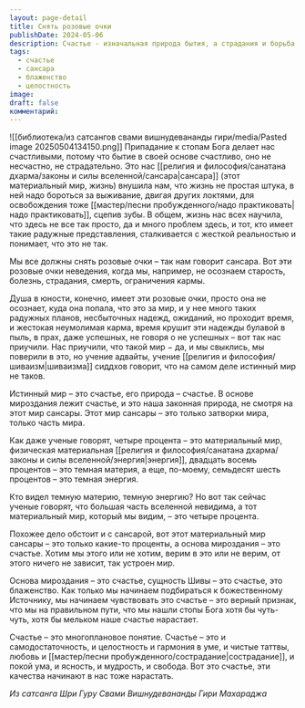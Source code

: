 ```yaml
---
layout: page-detail
title: Снять розовые очки
publishDate: 2024-05-06
description: Счастье - изначальная природа бытия, а страдания и борьба - лишь иллюзии сансары, внушённые материальным миром. Истинная реальность - это блаженство, самодостаточность, гармония, любовь и свобода, которые раскрываются при приближении к Божественному Источнику. Припадание к стопам Бога возвращает нас к этому счастью, указывая, что мы на верном пути.
tags:
  - счастье
  - сансара
  - блаженство
  - целостность
image: 
draft: false
комментарий:
---
```

![[библиотека/из сатсангов свами вишнудевананды гири/media/Pasted image 20250504134150.png]]
Припадание к стопам Бога делает нас счастливыми, потому что бытие в своей основе счастливо, оно не несчастно, не страдательно. Это нас [[религия и философия/санатана дхарма/законы и силы вселенной/сансара|сансара]] (этот материальный мир, жизнь) внушила нам, что жизнь не простая штука, в ней надо бороться за выживание, двигая других локтями, для освобождения тоже [[мастер/песни пробужденного/надо практиковать|надо практиковать]], сцепив зубы. В общем, жизнь нас всех научила, что здесь не все так просто, да и много проблем здесь, и тот, кто имеет такие радужные представления, сталкивается с жесткой реальностью и понимает, что это не так. 

  
 Мы все должны снять розовые очки – так нам говорит сансара. Вот эти розовые очки неведения, когда мы, например, не осознаем старость, болезнь, страдания, смерть, ограничения кармы.

 Душа в юности, конечно, имеет эти розовые очки, просто она не осознает, куда она попала, что это за мир, и у нее много таких радужных планов, несбыточных надежд, ожиданий, но проходит время, и жестокая неумолимая карма, время крушит эти надежды булавой в пыль, в прах, даже успешных, не говоря о не успешных – вот так нас приучили. Нас приучили, что такой мир − да, и мы свыклись, мы поверили в это, но учение адвайты, учение [[религия и философия/шиваизм|шиваизма]] сиддхов говорит, что на самом деле истинный мир не таков.

 Истинный мир – это счастье, его природа – счастье. В основе мироздания лежит счастье, и это наша законная природа, не смотря на этот мир сансары. Этот мир сансары – это только затворки мира, только часть мира.

 Как даже ученые говорят, четыре процента – это материальный мир, физическая материальная [[религия и философия/санатана дхарма/законы и силы вселенной/энергия|энергия]], двадцать восемь процентов – это темная материя, а еще, по-моему, семьдесят шесть процентов – это темная энергия.

 Кто видел темную материю, темную энергию? Но вот так сейчас ученые говорят, что большая часть вселенной невидима, а тот материальный мир, который мы видим, – это четыре процента.

 Похожее дело обстоит и с сансарой, вот этот материальный мир сансары – это только какие-то проценты, а основа мироздания – это счастье. Хотим мы этого или не хотим, верим в это или не верим, от этого ничего не зависит, так устроен мир.

 Основа мироздания – это счастье, сущность Шивы – это счастье, это блаженство. Как только мы начинаем подбираться к божественному Источнику, мы начинаем чувствовать это счастье – это верный признак, что мы на правильном пути, что мы нашли стопы Бога хотя бы чуть-чуть, хотя бы мельком наше счастье нарастает.

 Счастье – это многоплановое понятие. Счастье – это и самодостаточность, и целостность и гармония в уме, и чистые таттвы, любовь и [[мастер/песни пробужденного/сострадание|сострадание]], и покой ума, и ясность, и мудрость, и свобода. Вот это счастье, эти качества начинают в нас тоже нарастать.

 *Из сатсанга Шри Гуру Свами Вишнудевананды Гири Махараджа*